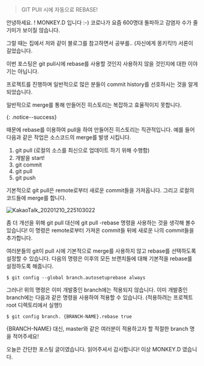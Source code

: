 > GIT PUll 시에 자동으로 REBASE!

안녕하세요. ! MONKEY.D 입니다 :-) 코로나가 요즘 600명대 돌파하고 감염자 수가 줄 기미가 보이질 않습니다. 

그럴 때는 집에서 저와 같이 블로그를 참고하면서 공부를.. (자신에게 몽키킥!!) 서론이 길었습니다. 

이번 포스팅은 git pull시에 rebase를 사용할 것인지 사용하지 않을 것인지에 대한 이야기는 아닙니다. 



프로젝트를 진행하며 일반적으로 많은 분들이 commit history를 선호하시는 것을 알게 되었습니다. 

일반적으로 merge를 통해 만들어진 히스토리는 복잡하고 효율적이지 못합니다.

{: .notice--success}



때문에 rebase를 이용하여 pull을 하여 만들어진 히스토리는 직관적입니다. 예를 들어 다음과 같은 작업은 소스코드의 merge를 발생 시킵니다.

1. git pull (로컬의 소스를 최신으로 업데이트 하기 위해 수행함)
2. 개발을 start!
3. git commit
4. git pull
5. git push

기본적으로 git pull은 remote로부터 새로운 commit들을 가져옵니다. 그리고 로컬의 코드들에 merge를 합니다.

![KakaoTalk_20201210_225103022](https://user-images.githubusercontent.com/74045426/101781435-27192280-3b3b-11eb-804e-9d929578be65.png)

좀 더 개선을 위해 git pull 대신에 git pull -rebase 명령을 사용하는 것을 생각해 볼수 있습니다! 이 명령은 remote로부터 가져온 commit들 뒤에 새로운 나의 commit들을 추가합니다.

여러분들의 git이 pull 시에 기본적으로 merge를 사용하지 않고 rebase를 선택하도록 설정할 수 있습니다. 다음의 명령은 이후의 모든 브랜치들에 대해 기본적을 rebase를 설정하도록 해줍니다.

```
$ git config --global branch.autosetuprebase always
```



그러나! 위의 명령은 이미 개발중인 branch에는 적용되지 않습니다. 이미 개발중인 branch에는 다음과 같은 명령을 사용하여 적용할 수 있습니다. (적용하려는 프로젝트 root 디렉토리에서 실행!)

```
$ git config branch. {BRANCH-NAME}.rebase true
```

{BRANCH-NAME} 대신, master와 같은 여러분이 적용하고자 할 적절한 branch 명을 적어주세요! 



오늘은 간단한 포스팅 글이였습니다. 읽어주셔서 감사합니다! 이상 MONKEY.D 였습니다. 